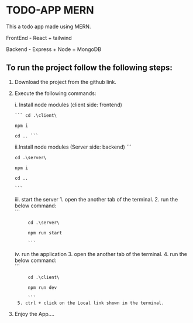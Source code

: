 # TODO-APP MERN 

This a todo app made using MERN.

FrontEnd - React + tailwind

Backend - Express + Node + MongoDB


## To run the project follow the following steps: 
1. Download the project from the github link.
   
2. Execute the following commands:

    i. Install node modules (client side: frontend)

       ``` cd .\client\

       npm i

       cd .. ```

    ii.Install node modules (Server side: backend)
        ```

       cd .\server\

       npm i

       cd ..
    
       ```
    iii. start the server
        1. open the another tab of the terminal.
        2. run the below command:  
            ``` 

            cd .\server\

            npm run start

            ```
    iv. run the application
        3. open the another tab of the terminal.
        4. run the below command:   
            ```

            cd .\client\

            npm run dev

            ```
        5. ctrl + click on the Local link shown in the terminal.

3. Enjoy the App....


